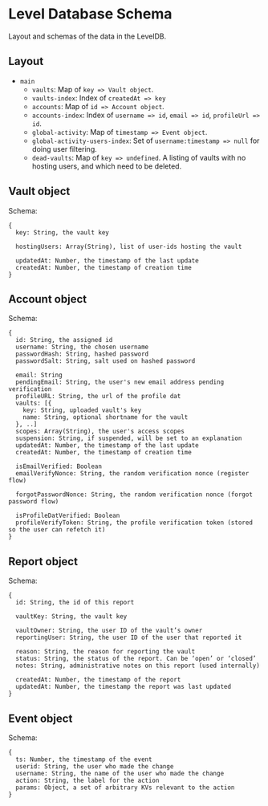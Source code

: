 # Level Database Schema

Layout and schemas of the data in the LevelDB.

## Layout

 - `main`
   - `vaults`: Map of `key => Vault object`.
   - `vaults-index`: Index of `createdAt => key`
   - `accounts`: Map of `id => Account object`.
   - `accounts-index`: Index of `username => id`, `email => id`, `profileUrl => id`.
   - `global-activity`: Map of `timestamp => Event object`.
   - `global-activity-users-index`: Set of `username:timestamp => null` for doing user filtering.
   - `dead-vaults`: Map of `key => undefined`. A listing of vaults with no hosting users, and which need to be deleted.

## Vault object

Schema:

```
{
  key: String, the vault key

  hostingUsers: Array(String), list of user-ids hosting the vault

  updatedAt: Number, the timestamp of the last update
  createdAt: Number, the timestamp of creation time
}
```

## Account object

Schema:

```
{
  id: String, the assigned id
  username: String, the chosen username
  passwordHash: String, hashed password
  passwordSalt: String, salt used on hashed password

  email: String
  pendingEmail: String, the user's new email address pending verification
  profileURL: String, the url of the profile dat
  vaults: [{
    key: String, uploaded vault's key
    name: String, optional shortname for the vault
  }, ..]
  scopes: Array(String), the user's access scopes
  suspension: String, if suspended, will be set to an explanation
  updatedAt: Number, the timestamp of the last update
  createdAt: Number, the timestamp of creation time

  isEmailVerified: Boolean
  emailVerifyNonce: String, the random verification nonce (register flow)

  forgotPasswordNonce: String, the random verification nonce (forgot password flow)

  isProfileDatVerified: Boolean
  profileVerifyToken: String, the profile verification token (stored so the user can refetch it)
}
```

## Report object

Schema:
```
{
  id: String, the id of this report

  vaultKey: String, the vault key

  vaultOwner: String, the user ID of the vault’s owner
  reportingUser: String, the user ID of the user that reported it

  reason: String, the reason for reporting the vault
  status: String, the status of the report. Can be ‘open’ or ‘closed’
  notes: String, administrative notes on this report (used internally)

  createdAt: Number, the timestamp of the report
  updatedAt: Number, the timestamp the report was last updated
}
```

## Event object

Schema:

```
{
  ts: Number, the timestamp of the event
  userid: String, the user who made the change
  username: String, the name of the user who made the change
  action: String, the label for the action
  params: Object, a set of arbitrary KVs relevant to the action
}
```